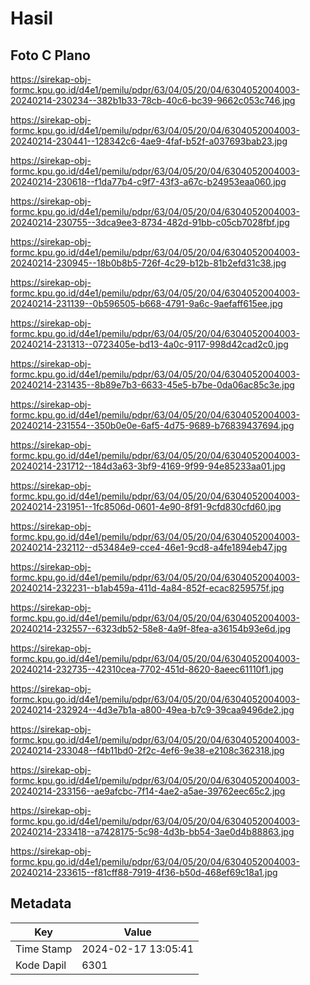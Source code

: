 # Hasil

## Foto C Plano

https://sirekap-obj-formc.kpu.go.id/d4e1/pemilu/pdpr/63/04/05/20/04/6304052004003-20240214-230234--382b1b33-78cb-40c6-bc39-9662c053c746.jpg

https://sirekap-obj-formc.kpu.go.id/d4e1/pemilu/pdpr/63/04/05/20/04/6304052004003-20240214-230441--128342c6-4ae9-4faf-b52f-a037693bab23.jpg

https://sirekap-obj-formc.kpu.go.id/d4e1/pemilu/pdpr/63/04/05/20/04/6304052004003-20240214-230618--f1da77b4-c9f7-43f3-a67c-b24953eaa060.jpg

https://sirekap-obj-formc.kpu.go.id/d4e1/pemilu/pdpr/63/04/05/20/04/6304052004003-20240214-230755--3dca9ee3-8734-482d-91bb-c05cb7028fbf.jpg

https://sirekap-obj-formc.kpu.go.id/d4e1/pemilu/pdpr/63/04/05/20/04/6304052004003-20240214-230945--18b0b8b5-726f-4c29-b12b-81b2efd31c38.jpg

https://sirekap-obj-formc.kpu.go.id/d4e1/pemilu/pdpr/63/04/05/20/04/6304052004003-20240214-231139--0b596505-b668-4791-9a6c-9aefaff615ee.jpg

https://sirekap-obj-formc.kpu.go.id/d4e1/pemilu/pdpr/63/04/05/20/04/6304052004003-20240214-231313--0723405e-bd13-4a0c-9117-998d42cad2c0.jpg

https://sirekap-obj-formc.kpu.go.id/d4e1/pemilu/pdpr/63/04/05/20/04/6304052004003-20240214-231435--8b89e7b3-6633-45e5-b7be-0da06ac85c3e.jpg

https://sirekap-obj-formc.kpu.go.id/d4e1/pemilu/pdpr/63/04/05/20/04/6304052004003-20240214-231554--350b0e0e-6af5-4d75-9689-b76839437694.jpg

https://sirekap-obj-formc.kpu.go.id/d4e1/pemilu/pdpr/63/04/05/20/04/6304052004003-20240214-231712--184d3a63-3bf9-4169-9f99-94e85233aa01.jpg

https://sirekap-obj-formc.kpu.go.id/d4e1/pemilu/pdpr/63/04/05/20/04/6304052004003-20240214-231951--1fc8506d-0601-4e90-8f91-9cfd830cfd60.jpg

https://sirekap-obj-formc.kpu.go.id/d4e1/pemilu/pdpr/63/04/05/20/04/6304052004003-20240214-232112--d53484e9-cce4-46e1-9cd8-a4fe1894eb47.jpg

https://sirekap-obj-formc.kpu.go.id/d4e1/pemilu/pdpr/63/04/05/20/04/6304052004003-20240214-232231--b1ab459a-411d-4a84-852f-ecac8259575f.jpg

https://sirekap-obj-formc.kpu.go.id/d4e1/pemilu/pdpr/63/04/05/20/04/6304052004003-20240214-232557--6323db52-58e8-4a9f-8fea-a36154b93e6d.jpg

https://sirekap-obj-formc.kpu.go.id/d4e1/pemilu/pdpr/63/04/05/20/04/6304052004003-20240214-232735--42310cea-7702-451d-8620-8aeec61110f1.jpg

https://sirekap-obj-formc.kpu.go.id/d4e1/pemilu/pdpr/63/04/05/20/04/6304052004003-20240214-232924--4d3e7b1a-a800-49ea-b7c9-39caa9496de2.jpg

https://sirekap-obj-formc.kpu.go.id/d4e1/pemilu/pdpr/63/04/05/20/04/6304052004003-20240214-233048--f4b11bd0-2f2c-4ef6-9e38-e2108c362318.jpg

https://sirekap-obj-formc.kpu.go.id/d4e1/pemilu/pdpr/63/04/05/20/04/6304052004003-20240214-233156--ae9afcbc-7f14-4ae2-a5ae-39762eec65c2.jpg

https://sirekap-obj-formc.kpu.go.id/d4e1/pemilu/pdpr/63/04/05/20/04/6304052004003-20240214-233418--a7428175-5c98-4d3b-bb54-3ae0d4b88863.jpg

https://sirekap-obj-formc.kpu.go.id/d4e1/pemilu/pdpr/63/04/05/20/04/6304052004003-20240214-233615--f81cff88-7919-4f36-b50d-468ef69c18a1.jpg


## Metadata

| Key        | Value               |
| ---------- | ------------------- |
| Time Stamp | 2024-02-17 13:05:41 |
| Kode Dapil | 6301                |



